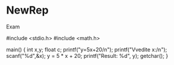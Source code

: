 # NewRep
Exam

#include <stdio.h>
#include <math.h>

main()
{
int x,y;
float c;
printf("y=5x+20/n");
printf("Vvedite x:/n");
scanf("%d",&x);
y = 5 * x + 20;
printf("Result: %d", y);
getchar();
}
